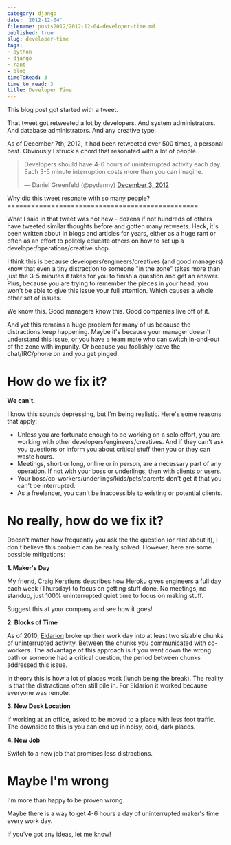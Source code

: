 ```yaml
---
category: django
date: '2012-12-04'
filename: posts2012/2012-12-04-developer-time.md
published: true
slug: developer-time
tags:
- python
- django
- rant
- blog
timeToRead: 3
time_to_read: 3
title: Developer Time
---
```


This blog post got started with a tweet.

That tweet got retweeted a lot by developers. And system administrators.
And database administrators. And any creative type.

As of December 7th, 2012, it had been retweeted over 500 times, a
personal best. Obviously I struck a chord that resonated with a lot of
people.

<blockquote class="twitter-tweet"><p>Developers should have 4-6 hours of uninterrupted activity each day. Each 3-5 minute interruption costs more than you can imagine.</p>&mdash; Daniel Greenfeld (@pydanny) <a href="https://twitter.com/pydanny/status/275680738773463040" data-datetime="2012-12-03T19:19:44+00:00">December 3, 2012</a></blockquote>
<script src="http://platform.twitter.com/widgets.js" charset="utf-8"></script>
Why did this tweet resonate with so many people?
================================================

What I said in that tweet was not new - dozens if not hundreds of others
have tweeted similar thoughts before and gotten many retweets. Heck,
it's been written about in blogs and articles for years, either as a
huge rant or often as an effort to politely educate others on how to set
up a developer/operations/creative shop.

I think this is because developers/engineers/creatives (and good
managers) know that even a tiny distraction to someone "in the zone"
takes more than just the 3-5 minutes it takes for you to finish a
question and get an answer. Plus, because you are trying to remember the
pieces in your head, you won't be able to give this issue your full
attention. Which causes a whole other set of issues.

We know this. Good managers know this. Good companies live off of it.

And yet this remains a huge problem for many of us because the
distractions keep happening. Maybe it's because your manager doesn't
understand this issue, or you have a team mate who can switch in-and-out
of the zone with impunity. Or because you foolishly leave the
chat/IRC/phone on and you get pinged.

How do we fix it?
=================

**We can't.**

I know this sounds depressing, but I'm being realistic. Here's some
reasons that apply:

-   Unless you are fortunate enough to be working on a solo effort, you
    are working with other developers/engineers/creatives. And if they
    can't ask you questions or inform you about critical stuff then you
    or they can waste hours.
-   Meetings, short or long, online or in person, are a necessary part
    of any operation. If not with your boss or underlings, then with
    clients or users.
-   Your boss/co-workers/underlings/kids/pets/parents don't get it that
    you can't be interrupted.
-   As a freelancer, you can't be inaccessible to existing or potential
    clients.

No really, how do we fix it?
============================

Doesn't matter how frequently you ask the the question (or rant about
it), I don't believe this problem can be really solved. However, here
are some possible mitigations:

**1. Maker's Day**

My friend, [Craig
Kerstiens](http://craigkerstiens.com/2011/11/07/how-heroku-works-maker-day/)
describes how [Heroku](http://heroku.com) gives engineers a full day
each week (Thursday) to focus on getting stuff done. No meetings, no
standup, just 100% uninterrupted quiet time to focus on making stuff.

Suggest this at your company and see how it goes!

**2. Blocks of Time**

As of 2010, [Eldarion](http://eldarion.com) broke up their work day into
at least two sizable chunks of uninterrupted activity. Between the
chunks you communicated with co-workers. The advantage of this approach
is if you went down the wrong path or someone had a critical question,
the period between chunks addressed this issue.

In theory this is how a lot of places work (lunch being the break). The
reality is that the distractions often still pile in. For Eldarion it
worked because everyone was remote.

**3. New Desk Location**

If working at an office, asked to be moved to a place with less foot
traffic. The downside to this is you can end up in noisy, cold, dark
places.

**4. New Job**

Switch to a new job that promises less distractions.

Maybe I'm wrong
================

I'm more than happy to be proven wrong.

Maybe there is a way to get 4-6 hours a day of uninterrupted maker's
time every work day.

If you've got any ideas, let me know!
